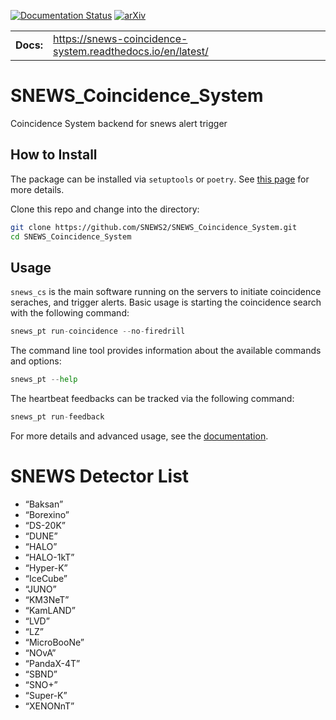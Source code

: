 [![Documentation Status](https://readthedocs.org/projects/snews-coincidence-system/badge/?version=latest)](https://snews-coincidence-system.readthedocs.io/en/latest/?badge=latest&style=for-the-badge)
[![arXiv](https://img.shields.io/badge/arXiv-1234.56789-b31b1b.svg)](https://arxiv.org/abs/2406.17743)

|              |        |
| ------------ | ------ |
| **Docs:**    | https://snews-coincidence-system.readthedocs.io/en/latest/  |

# SNEWS_Coincidence_System
Coincidence System backend for snews alert trigger

## How to Install

The package can be installed via `setuptools` or `poetry`. See [this page](./docs/user/installation.md) for more details.

Clone this repo and change into the directory:
```bash
git clone https://github.com/SNEWS2/SNEWS_Coincidence_System.git
cd SNEWS_Coincidence_System
```


## Usage

`snews_cs` is the main software running on the servers to initiate coincidence seraches, and trigger alerts.
 Basic usage is starting the coincidence search with the following command:
```python
snews_pt run-coincidence --no-firedrill
```

The command line tool provides information about the available commands and options:
```python
snews_pt --help
```

The heartbeat feedbacks can be tracked via the following command:
```python
snews_pt run-feedback
```
For more details and advanced usage, see the [documentation](https://snews-coincidence-system.readthedocs.io/en/latest/).



# SNEWS Detector List

* “Baksan”
* “Borexino”
* “DS-20K”
* “DUNE”
* “HALO”
* “HALO-1kT”
* “Hyper-K”
* “IceCube”
* “JUNO”
* “KM3NeT”
* “KamLAND”
* “LVD”
* “LZ”
* “MicroBooNe”
* “NOvA”
* “PandaX-4T”
* “SBND”
* “SNO+”
* “Super-K”
* “XENONnT”
